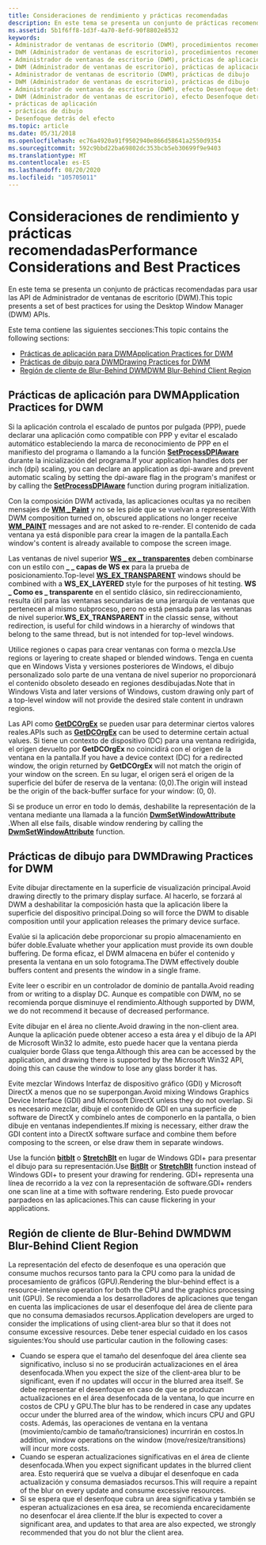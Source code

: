 ```yaml
---
title: Consideraciones de rendimiento y prácticas recomendadas
description: En este tema se presenta un conjunto de prácticas recomendadas para usar las API de Administrador de ventanas de escritorio (DWM).
ms.assetid: 5b1f6ff8-1d3f-4a70-8efd-90f8802e8532
keywords:
- Administrador de ventanas de escritorio (DWM), procedimientos recomendados
- DWM (Administrador de ventanas de escritorio), procedimientos recomendados
- Administrador de ventanas de escritorio (DWM), prácticas de aplicación
- DWM (Administrador de ventanas de escritorio), prácticas de aplicación
- Administrador de ventanas de escritorio (DWM), prácticas de dibujo
- DWM (Administrador de ventanas de escritorio), prácticas de dibujo
- Administrador de ventanas de escritorio (DWM), efecto Desenfoque detrás
- DWM (Administrador de ventanas de escritorio), efecto Desenfoque detrás
- prácticas de aplicación
- prácticas de dibujo
- Desenfoque detrás del efecto
ms.topic: article
ms.date: 05/31/2018
ms.openlocfilehash: ec76a4920a91f9502940e866d58641a2550d9354
ms.sourcegitcommit: 592c9bbd22ba69802dc353bcb5eb30699f9e9403
ms.translationtype: MT
ms.contentlocale: es-ES
ms.lasthandoff: 08/20/2020
ms.locfileid: "105705011"
---
```

# <a name="performance-considerations-and-best-practices"></a><span data-ttu-id="1f467-114">Consideraciones de rendimiento y prácticas recomendadas</span><span class="sxs-lookup"><span data-stu-id="1f467-114">Performance Considerations and Best Practices</span></span>

<span data-ttu-id="1f467-115">En este tema se presenta un conjunto de prácticas recomendadas para usar las API de Administrador de ventanas de escritorio (DWM).</span><span class="sxs-lookup"><span data-stu-id="1f467-115">This topic presents a set of best practices for using the Desktop Window Manager (DWM) APIs.</span></span>

<span data-ttu-id="1f467-116">Este tema contiene las siguientes secciones:</span><span class="sxs-lookup"><span data-stu-id="1f467-116">This topic contains the following sections:</span></span>

-   [<span data-ttu-id="1f467-117">Prácticas de aplicación para DWM</span><span class="sxs-lookup"><span data-stu-id="1f467-117">Application Practices for DWM</span></span>](#application-practices-for-dwm)
-   [<span data-ttu-id="1f467-118">Prácticas de dibujo para DWM</span><span class="sxs-lookup"><span data-stu-id="1f467-118">Drawing Practices for DWM</span></span>](#drawing-practices-for-dwm)
-   [<span data-ttu-id="1f467-119">Región de cliente de Blur-Behind DWM</span><span class="sxs-lookup"><span data-stu-id="1f467-119">DWM Blur-Behind Client Region</span></span>](#dwm-blur-behind-client-region)

## <a name="application-practices-for-dwm"></a><span data-ttu-id="1f467-120">Prácticas de aplicación para DWM</span><span class="sxs-lookup"><span data-stu-id="1f467-120">Application Practices for DWM</span></span>

<span data-ttu-id="1f467-121">Si la aplicación controla el escalado de puntos por pulgada (PPP), puede declarar una aplicación como compatible con PPP y evitar el escalado automático estableciendo la marca de reconocimiento de PPP en el manifiesto del programa o llamando a la función [**SetProcessDPIAware**](/windows/desktop/api/winuser/nf-winuser-setprocessdpiaware) durante la inicialización del programa.</span><span class="sxs-lookup"><span data-stu-id="1f467-121">If your application handles dots per inch (dpi) scaling, you can declare an application as dpi-aware and prevent automatic scaling by setting the dpi-aware flag in the program's manifest or by calling the [**SetProcessDPIAware**](/windows/desktop/api/winuser/nf-winuser-setprocessdpiaware) function during program initialization.</span></span>

<span data-ttu-id="1f467-122">Con la composición DWM activada, las aplicaciones ocultas ya no reciben mensajes de [**WM \_ Paint**](/windows/desktop/gdi/wm-paint) y no se les pide que se vuelvan a representar.</span><span class="sxs-lookup"><span data-stu-id="1f467-122">With DWM composition turned on, obscured applications no longer receive [**WM\_PAINT**](/windows/desktop/gdi/wm-paint) messages and are not asked to re-render.</span></span> <span data-ttu-id="1f467-123">El contenido de cada ventana ya está disponible para crear la imagen de la pantalla.</span><span class="sxs-lookup"><span data-stu-id="1f467-123">Each window's content is already available to compose the screen image.</span></span>

<span data-ttu-id="1f467-124">Las ventanas de nivel superior [**WS \_ ex \_ transparentes**](/windows/desktop/api/winuser/nf-winuser-createwindowexa) deben combinarse con un estilo con **\_ \_ capas de WS ex** para la prueba de posicionamiento.</span><span class="sxs-lookup"><span data-stu-id="1f467-124">Top-level [**WS\_EX\_TRANSPARENT**](/windows/desktop/api/winuser/nf-winuser-createwindowexa) windows should be combined with a **WS\_EX\_LAYERED** style for the purposes of hit testing.</span></span> <span data-ttu-id="1f467-125">**WS \_ Como es \_ transparente** en el sentido clásico, sin redireccionamiento, resulta útil para las ventanas secundarias de una jerarquía de ventanas que pertenecen al mismo subproceso, pero no está pensada para las ventanas de nivel superior.</span><span class="sxs-lookup"><span data-stu-id="1f467-125">**WS\_EX\_TRANSPARENT** in the classic sense, without redirection, is useful for child windows in a hierarchy of windows that belong to the same thread, but is not intended for top-level windows.</span></span>

<span data-ttu-id="1f467-126">Utilice regiones o capas para crear ventanas con forma o mezcla.</span><span class="sxs-lookup"><span data-stu-id="1f467-126">Use regions or layering to create shaped or blended windows.</span></span> <span data-ttu-id="1f467-127">Tenga en cuenta que en Windows Vista y versiones posteriores de Windows, el dibujo personalizado solo parte de una ventana de nivel superior no proporcionará el contenido obsoleto deseado en regiones desdibujadas.</span><span class="sxs-lookup"><span data-stu-id="1f467-127">Note that in Windows Vista and later versions of Windows, custom drawing only part of a top-level window will not provide the desired stale content in undrawn regions.</span></span>

<span data-ttu-id="1f467-128">Las API como [**GetDCOrgEx**](/windows/desktop/api/wingdi/nf-wingdi-getdcorgex) se pueden usar para determinar ciertos valores reales.</span><span class="sxs-lookup"><span data-stu-id="1f467-128">APIs such as [**GetDCOrgEx**](/windows/desktop/api/wingdi/nf-wingdi-getdcorgex) can be used to determine certain actual values.</span></span> <span data-ttu-id="1f467-129">Si tiene un contexto de dispositivo (DC) para una ventana redirigida, el origen devuelto por **GetDCOrgEx** no coincidirá con el origen de la ventana en la pantalla.</span><span class="sxs-lookup"><span data-stu-id="1f467-129">If you have a device context (DC) for a redirected window, the origin returned by **GetDCOrgEx** will not match the origin of your window on the screen.</span></span> <span data-ttu-id="1f467-130">En su lugar, el origen será el origen de la superficie del búfer de reserva de la ventana: (0,0).</span><span class="sxs-lookup"><span data-stu-id="1f467-130">The origin will instead be the origin of the back-buffer surface for your window: (0, 0).</span></span>

<span data-ttu-id="1f467-131">Si se produce un error en todo lo demás, deshabilite la representación de la ventana mediante una llamada a la función [**DwmSetWindowAttribute**](/windows/desktop/api/Dwmapi/nf-dwmapi-dwmsetwindowattribute) .</span><span class="sxs-lookup"><span data-stu-id="1f467-131">When all else fails, disable window rendering by calling the [**DwmSetWindowAttribute**](/windows/desktop/api/Dwmapi/nf-dwmapi-dwmsetwindowattribute) function.</span></span>

## <a name="drawing-practices-for-dwm"></a><span data-ttu-id="1f467-132">Prácticas de dibujo para DWM</span><span class="sxs-lookup"><span data-stu-id="1f467-132">Drawing Practices for DWM</span></span>

<span data-ttu-id="1f467-133">Evite dibujar directamente en la superficie de visualización principal.</span><span class="sxs-lookup"><span data-stu-id="1f467-133">Avoid drawing directly to the primary display surface.</span></span> <span data-ttu-id="1f467-134">Al hacerlo, se forzará al DWM a deshabilitar la composición hasta que la aplicación libere la superficie del dispositivo principal.</span><span class="sxs-lookup"><span data-stu-id="1f467-134">Doing so will force the DWM to disable composition until your application releases the primary device surface.</span></span>

<span data-ttu-id="1f467-135">Evalúe si la aplicación debe proporcionar su propio almacenamiento en búfer doble.</span><span class="sxs-lookup"><span data-stu-id="1f467-135">Evaluate whether your application must provide its own double buffering.</span></span> <span data-ttu-id="1f467-136">De forma eficaz, el DWM almacena en búfer el contenido y presenta la ventana en un solo fotograma.</span><span class="sxs-lookup"><span data-stu-id="1f467-136">The DWM effectively double buffers content and presents the window in a single frame.</span></span>

<span data-ttu-id="1f467-137">Evite leer o escribir en un controlador de dominio de pantalla.</span><span class="sxs-lookup"><span data-stu-id="1f467-137">Avoid reading from or writing to a display DC.</span></span> <span data-ttu-id="1f467-138">Aunque es compatible con DWM, no se recomienda porque disminuye el rendimiento.</span><span class="sxs-lookup"><span data-stu-id="1f467-138">Although supported by DWM, we do not recommend it because of decreased performance.</span></span>

<span data-ttu-id="1f467-139">Evite dibujar en el área no cliente.</span><span class="sxs-lookup"><span data-stu-id="1f467-139">Avoid drawing in the non-client area.</span></span> <span data-ttu-id="1f467-140">Aunque la aplicación puede obtener acceso a esta área y el dibujo de la API de Microsoft Win32 lo admite, esto puede hacer que la ventana pierda cualquier borde Glass que tenga.</span><span class="sxs-lookup"><span data-stu-id="1f467-140">Although this area can be accessed by the application, and drawing there is supported by the Microsoft Win32 API, doing this can cause the window to lose any glass border it has.</span></span>

<span data-ttu-id="1f467-141">Evite mezclar Windows Interfaz de dispositivo gráfico (GDI) y Microsoft DirectX a menos que no se superpongan.</span><span class="sxs-lookup"><span data-stu-id="1f467-141">Avoid mixing Windows Graphics Device Interface (GDI) and Microsoft DirectX unless they do not overlap.</span></span> <span data-ttu-id="1f467-142">Si es necesario mezclar, dibuje el contenido de GDI en una superficie de software de DirectX y combínelo antes de componerlo en la pantalla, o bien dibuje en ventanas independientes.</span><span class="sxs-lookup"><span data-stu-id="1f467-142">If mixing is necessary, either draw the GDI content into a DirectX software surface and combine them before composing to the screen, or else draw them in separate windows.</span></span>

<span data-ttu-id="1f467-143">Use la función [**bitblt**](/windows/desktop/api/wingdi/nf-wingdi-bitblt) o [**StretchBlt**](/windows/desktop/api/wingdi/nf-wingdi-stretchblt) en lugar de Windows GDI+ para presentar el dibujo para su representación.</span><span class="sxs-lookup"><span data-stu-id="1f467-143">Use [**BitBlt**](/windows/desktop/api/wingdi/nf-wingdi-bitblt) or [**StretchBlt**](/windows/desktop/api/wingdi/nf-wingdi-stretchblt) function instead of Windows GDI+ to present your drawing for rendering.</span></span> <span data-ttu-id="1f467-144">GDI+ representa una línea de recorrido a la vez con la representación de software.</span><span class="sxs-lookup"><span data-stu-id="1f467-144">GDI+ renders one scan line at a time with software rendering.</span></span> <span data-ttu-id="1f467-145">Esto puede provocar parpadeos en las aplicaciones.</span><span class="sxs-lookup"><span data-stu-id="1f467-145">This can cause flickering in your applications.</span></span>

## <a name="dwm-blur-behind-client-region"></a><span data-ttu-id="1f467-146">Región de cliente de Blur-Behind DWM</span><span class="sxs-lookup"><span data-stu-id="1f467-146">DWM Blur-Behind Client Region</span></span>

<span data-ttu-id="1f467-147">La representación del efecto de desenfoque es una operación que consume muchos recursos tanto para la CPU como para la unidad de procesamiento de gráficos (GPU).</span><span class="sxs-lookup"><span data-stu-id="1f467-147">Rendering the blur-behind effect is a resource-intensive operation for both the CPU and the graphics processing unit (GPU).</span></span> <span data-ttu-id="1f467-148">Se recomienda a los desarrolladores de aplicaciones que tengan en cuenta las implicaciones de usar el desenfoque del área de cliente para que no consuma demasiados recursos.</span><span class="sxs-lookup"><span data-stu-id="1f467-148">Application developers are urged to consider the implications of using client-area blur so that it does not consume excessive resources.</span></span> <span data-ttu-id="1f467-149">Debe tener especial cuidado en los casos siguientes:</span><span class="sxs-lookup"><span data-stu-id="1f467-149">You should use particular caution in the following cases:</span></span>

-   <span data-ttu-id="1f467-150">Cuando se espera que el tamaño del desenfoque del área cliente sea significativo, incluso si no se producirán actualizaciones en el área desenfocada.</span><span class="sxs-lookup"><span data-stu-id="1f467-150">When you expect the size of the client-area blur to be significant, even if no updates will occur in the blurred area itself.</span></span> <span data-ttu-id="1f467-151">Se debe representar el desenfoque en caso de que se produzcan actualizaciones en el área desenfocada de la ventana, lo que incurre en costos de CPU y GPU.</span><span class="sxs-lookup"><span data-stu-id="1f467-151">The blur has to be rendered in case any updates occur under the blurred area of the window, which incurs CPU and GPU costs.</span></span> <span data-ttu-id="1f467-152">Además, las operaciones de ventana en la ventana (movimiento/cambio de tamaño/transiciones) incurrirán en costos.</span><span class="sxs-lookup"><span data-stu-id="1f467-152">In addition, window operations on the window (move/resize/transitions) will incur more costs.</span></span>
-   <span data-ttu-id="1f467-153">Cuando se esperan actualizaciones significativas en el área de cliente desenfocada.</span><span class="sxs-lookup"><span data-stu-id="1f467-153">When you expect significant updates in the blurred client area.</span></span> <span data-ttu-id="1f467-154">Esto requerirá que se vuelva a dibujar el desenfoque en cada actualización y consuma demasiados recursos.</span><span class="sxs-lookup"><span data-stu-id="1f467-154">This will require a repaint of the blur on every update and consume excessive resources.</span></span>
-   <span data-ttu-id="1f467-155">Si se espera que el desenfoque cubra un área significativa y también se esperan actualizaciones en esa área, se recomienda encarecidamente no desenfocar el área cliente.</span><span class="sxs-lookup"><span data-stu-id="1f467-155">If the blur is expected to cover a significant area, and updates to that area are also expected, we strongly recommended that you do not blur the client area.</span></span>

 

 